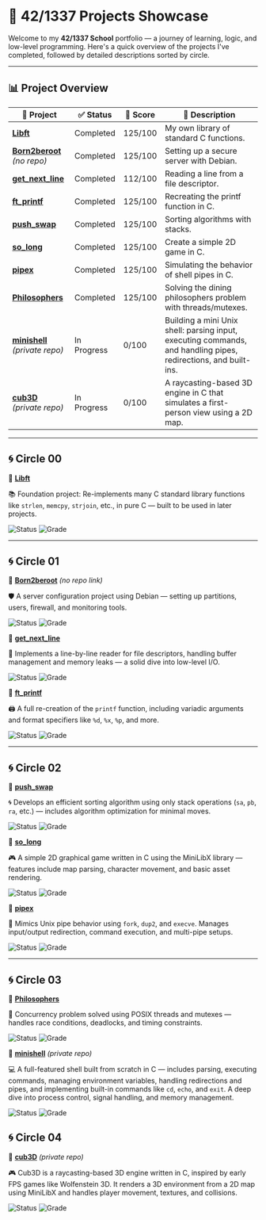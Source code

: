 # 🚀 42/1337 Projects Showcase

Welcome to my **42/1337 School** portfolio — a journey of learning, logic, and low-level programming. Here's a quick overview of the projects I've completed, followed by detailed descriptions sorted by circle.

---

## 📊 Project Overview

| 📁 Project                                                                 | ✅ Status      | 🎯 Score    | 📌 Description                                                  |
|---------------------------------------------------------------------------|----------------|-------------|------------------------------------------------------------------|
| [**Libft**](https://github.com/Redadaghouj/42-Libft_1337)                 |   Completed    |   125/100   | My own library of standard C functions.                          |
| [**Born2beroot**](#) *(no repo)*                                       |   Completed    |   125/100   | Setting up a secure server with Debian.                         |
| [**get_next_line**](https://github.com/Redadaghouj/42-get_next_line_1337) |   Completed    |   112/100   | Reading a line from a file descriptor.                          |
| [**ft_printf**](https://github.com/Redadaghouj/42-ft_printf_1337)         |   Completed    |   125/100   | Recreating the printf function in C.                            |
| [**push_swap**](https://github.com/Redadaghouj/42-push_swap_1337)         |   Completed    |   125/100   | Sorting algorithms with stacks.                                |
| [**so_long**](https://github.com/Redadaghouj/42-so_long_1337)             |   Completed    |   125/100   | Create a simple 2D game in C.                                  |
| [**pipex**](https://github.com/Redadaghouj/42-pipex_1337)                 |   Completed    |   125/100   | Simulating the behavior of shell pipes in C.                   |
| [**Philosophers**](https://github.com/Redadaghouj/42-Philosophers_1337)   |   Completed    |   125/100   | Solving the dining philosophers problem with threads/mutexes.  |
| [**minishell**](https://github.com/Redadaghouj/42-minishell_1337) *(private repo)*   | In Progress    | 0/100     | Building a mini Unix shell: parsing input, executing commands, and handling pipes, redirections, and built-ins. |
| [**cub3D**](https://github.com/Redadaghouj/42-cub3D_1337) *(private repo)*   | In Progress    | 0/100     | A raycasting-based 3D engine in C that simulates a first-person view using a 2D map. |

---

## 🌀 Circle 00

🔹 [**Libft**](https://github.com/Redadaghouj/42-Libft_1337)

📚 Foundation project: Re-implements many C standard library functions like `strlen`, `memcpy`, `strjoin`, etc., in pure C — built to be used in later projects.  

![Status](https://img.shields.io/badge/Status-Completed-brightgreen) ![Grade](https://img.shields.io/badge/Grade-125%2F100-success)

---

## 🌀 Circle 01

🔹 [**Born2beroot**](#) *(no repo link)* 

🛡️ A server configuration project using Debian — setting up partitions, users, firewall, and monitoring tools.  

![Status](https://img.shields.io/badge/Status-Completed-brightgreen) ![Grade](https://img.shields.io/badge/Grade-125%2F100-success)

🔹 [**get_next_line**](https://github.com/Redadaghouj/42-get_next_line_1337)

📄 Implements a line-by-line reader for file descriptors, handling buffer management and memory leaks — a solid dive into low-level I/O.  

![Status](https://img.shields.io/badge/Status-Completed-brightgreen) ![Grade](https://img.shields.io/badge/Grade-112%2F100-success)

🔹 [**ft_printf**](https://github.com/Redadaghouj/42-ft_printf_1337) 

🖨️ A full re-creation of the `printf` function, including variadic arguments and format specifiers like `%d`, `%x`, `%p`, and more.  

![Status](https://img.shields.io/badge/Status-Completed-brightgreen) ![Grade](https://img.shields.io/badge/Grade-125%2F100-success)

---

## 🌀 Circle 02

🔹 [**push_swap**](https://github.com/Redadaghouj/42-push_swap_1337)  

🌀 Develops an efficient sorting algorithm using only stack operations (`sa`, `pb`, `ra`, etc.) — includes algorithm optimization for minimal moves.  

![Status](https://img.shields.io/badge/Status-Completed-brightgreen) ![Grade](https://img.shields.io/badge/Grade-125%2F100-success)

🔹 [**so_long**](https://github.com/Redadaghouj/42-so_long_1337)  

🎮 A simple 2D graphical game written in C using the MiniLibX library — features include map parsing, character movement, and basic asset rendering.  

![Status](https://img.shields.io/badge/Status-Completed-brightgreen) ![Grade](https://img.shields.io/badge/Grade-125%2F100-success)

🔹 [**pipex**](https://github.com/Redadaghouj/42-pipex_1337)  

🔧 Mimics Unix pipe behavior using `fork`, `dup2`, and `execve`. Manages input/output redirection, command execution, and multi-pipe setups.  

![Status](https://img.shields.io/badge/Status-Completed-brightgreen) ![Grade](https://img.shields.io/badge/Grade-125%2F100-success)

---

## 🌀 Circle 03

🔹 [**Philosophers**](https://github.com/Redadaghouj/42-Philosophers_1337)  

🍝 Concurrency problem solved using POSIX threads and mutexes — handles race conditions, deadlocks, and timing constraints.  

![Status](https://img.shields.io/badge/Status-Completed-brightgreen) ![Grade](https://img.shields.io/badge/Grade-125%2F100-success)

🔹 [**minishell**](https://github.com/Redadaghouj/42-minishell_1337) *(private repo)*  

💻 A full-featured shell built from scratch in C — includes parsing, executing commands, managing environment variables, handling redirections and pipes, and implementing built-in commands like `cd`, `echo`, and `exit`. A deep dive into process control, signal handling, and memory management.  

![Status](https://img.shields.io/badge/Status-In_Progress-orange) ![Grade](https://img.shields.io/badge/Grade-0%2F100-progress)

## 🌀 Circle 04

🔹 [**cub3D**](https://github.com/Redadaghouj/42-cub3D_1337)  *(private repo)*  

🎮 Cub3D is a raycasting-based 3D engine written in C, inspired by early FPS games like Wolfenstein 3D. It renders a 3D environment from a 2D map using MiniLibX and handles player movement, textures, and collisions.

![Status](https://img.shields.io/badge/Status-In_Progress-orange) ![Grade](https://img.shields.io/badge/Grade-0%2F100-progress)

